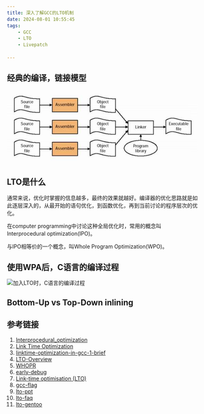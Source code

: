 ```yaml
---
title: 深入了解GCC的LTO机制
date: 2024-08-01 10:55:45
tags:
    - GCC
    - LTO
    - Livepatch

---
```


## 经典的编译，链接模型

![没有LTO时，C语言的编译过程](./images/compiler-no-lto.png)

## LTO是什么

通常来说，优化时掌握的信息越多，最终的效果就越好。编译器的优化思路就是如此逐层深入的，从最开始的语句优化，到函数优化，再到当前讨论的程序层次的优化。

在computer programming中讨论这种全局优化时，常用的概念叫Interprocedural optimization(IPO)。

与IPO相等价的一个概念，叫Whole Program Optimization(WPO)。



## 使用WPA后，C语言的编译过程

![加入LTO时，C语言的编译过程](./images/with-lto.png)

## Bottom-Up vs Top-Down inlining

## 参考链接

1. [Interprocedural_optimization](https://en.wikipedia.org/wiki/Interprocedural_optimization)
2. [Link Time Optimization](https://gcc.gnu.org/onlinedocs/gccint/LTO.html)
3. [linktime-optimization-in-gcc-1-brief](https://hubicka.blogspot.com/2014/04/linktime-optimization-in-gcc-1-brief.html)
4. [LTO-Overview](https://gcc.gnu.org/onlinedocs/gccint/LTO.html)
5. [WHOPR](https://gcc.gnu.org/wiki/whopr?action=AttachFile&do=view&target=whopr.pdf)
6. [early-debug](https://gcc.gnu.org/wiki/early-debug)
7. [Link-time optimisation (LTO)](https://convolv.es/guides/lto/)
8. [gcc-flag](https://gcc.gnu.org/onlinedocs/gcc-4.9.4/gccint/Internal-flags.html)
9. [lto-ppt](https://www.slideshare.net/slideshow/gcc-lto/79530242)
10. [lto-faq](https://gcc.gnu.org/wiki/LinkTimeOptimizationFAQ)
11. [lto-gentoo](https://wiki.gentoo.org/wiki/LTO)
